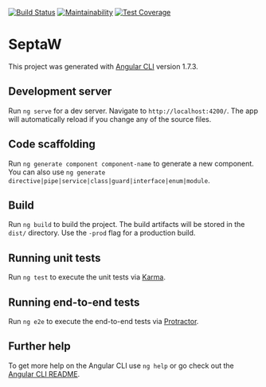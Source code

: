 [![Build Status](https://travis-ci.org/mchirico/septa-w.svg?branch=develop)](https://travis-ci.org/mchirico/septa-w)
[![Maintainability](https://api.codeclimate.com/v1/badges/9cd7821575c67d3268a8/maintainability)](https://codeclimate.com/github/mchirico/septa-w/maintainability)
[![Test Coverage](https://api.codeclimate.com/v1/badges/9cd7821575c67d3268a8/test_coverage)](https://codeclimate.com/github/mchirico/septa-w/test_coverage)




# SeptaW

This project was generated with [Angular CLI](https://github.com/angular/angular-cli) version 1.7.3.

## Development server

Run `ng serve` for a dev server. Navigate to `http://localhost:4200/`. The app will automatically reload if you change any of the source files.

## Code scaffolding

Run `ng generate component component-name` to generate a new component. You can also use `ng generate directive|pipe|service|class|guard|interface|enum|module`.

## Build

Run `ng build` to build the project. The build artifacts will be stored in the `dist/` directory. Use the `-prod` flag for a production build.

## Running unit tests

Run `ng test` to execute the unit tests via [Karma](https://karma-runner.github.io).

## Running end-to-end tests

Run `ng e2e` to execute the end-to-end tests via [Protractor](http://www.protractortest.org/).

## Further help

To get more help on the Angular CLI use `ng help` or go check out the [Angular CLI README](https://github.com/angular/angular-cli/blob/master/README.md).
